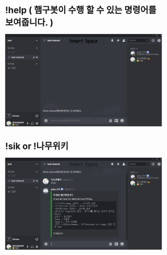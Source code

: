 # !help ( 햄구봇이 수행 할 수 있는 명령어를 보여줍니다. )
<img src="/github/help.gif" title="Help_GIF" alt="Help_GIF"></img><br/>
# !sik or !나무위키
<img src="/github/namuwiki.gif" title="Namuwiki_GIF" alt="Namuwiki_GIF"></img><br/>
